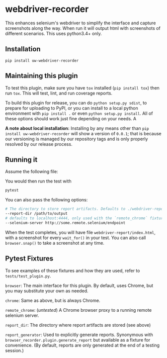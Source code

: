 # webdriver-recorder
This enhances selenium's webdriver to simplify the interface and capture
screenshots along the way. When run it will output html with screenshots
of different scenarios. This uses python3.4+ only.

## Installation
```
pip install uw-webdriver-recorder
```

## Maintaining this plugin

To test this plugin, make sure you have `tox` installed (`pip install tox`) then run `tox`. This will test, lint, and 
run coverage reports. 

To build this plugin for release, you can do `python setup.py sdist`, to prepare for uploading to PyPI, or you can
install to a local python environment with `pip install .` or even `python setup.py install`. All of these options 
should work just fine depending on your needs. A

**A note about local installation:** Installing by any means other than `pip install uw-webdriver-recorder` will 
show a version of `0.0.1`; that is because our versioning is managed by our repository tags and is only properly 
resolved by our release process.


## Running it
Assume the following file:

You would then run the test with
```bash
pytest
```

You can also pass the following options:

```bash
# The directory to store report artifacts. Defaults to ./webdriver-report
--report-dir /path/to/output  
# defaults to localhost:4444, only used with the `remote_chrome` fixture
--selenium-server http://some.remote.selenium/endpoint  
```

When the test completes, you will have file `webdriver-report/index.html`, with a
screenshot for every `wait_for()` in your test. You can also call `browser.snap()` to take a screenshot at any time. 

## Pytest Fixtures

To see examples of these fixtures and how they are used, refer to `tests/test_plugin.py`.

`browser`: The main interface for this plugin. By default, uses Chrome, but you 
may substitute your own as needed. 

`chrome`: Same as above, but is always Chrome.

`remote_chrome`: (_untested_) A Chrome browser proxy to a running remote selenium server.

`report_dir`: The directory where report artifacts are stored (see above)

`report_generator`: Used to explicitly generate reports. Synonymous with `browser_recorder.plugin.generate_report` 
but available as a fixture for convenience. (By default, reports are only generated at the end of a testing session.)
